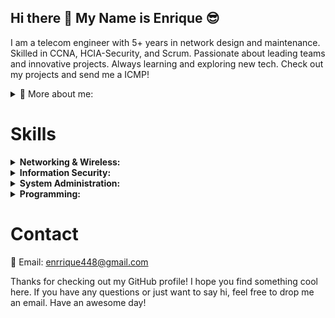 ## Hi there 👋 My Name is Enrique 😎

I am a telecom engineer with 5+ years in network design and maintenance. Skilled in CCNA, HCIA-Security, and Scrum. Passionate about leading teams and innovative projects. Always learning and exploring new tech. Check out my projects and send me a ICMP!

<details>
<summary>🚀 More about me:</summary>
 
- 🌱 I’m currently learning Cloud Networking and security.
- 💬 Ask me about CCNA, HCIA, GPON.
- 😛 share your knowledge!

</details>

<h1><strong>Skills</strong></h1> 
<details> <summary><strong>Networking & Wireless:</strong></summary> <ul> <li><details><summary><strong>Layer 2:</strong></summary> <ul> <li>Cisco: Spanning Tree Protocol (STP), Virtual LAN (VLAN), EtherChannel, Link Aggregation Control Protocol (LACP), PAgP, etc.</li> <li>Mikrotik: Spanning Tree Protocol (STP), Virtual LAN (VLAN), Link Aggregation Groups (LAG), etc.</li> </ul> </details></li> <li><details><summary><strong>Layer 3:</strong></summary> <ul> <li>Interior Gateway Protocols (IGP): OSPF, EIGRP, IS-IS. </li> <li>IPv4 Addressing: Subnetting, VLSM, CIDR</li> <li>IPv6 Addressing: Address Types, Address Format, Address Allocation</li> </ul> </details></li> </ul> </details> <details> <summary><strong>Information Security:</strong></summary> <ul> <li>Offensive Security: Penetration Testing, Ethical Hacking, Social Engineering, etc.</li> <li>Defensive Security: Firewalls, Intrusion Detection/Prevention Systems (IDS/IPS), Security Information and Event Management (SIEM) tools, etc.</li> <li>Security Frameworks: ISO 27001. </li> <li>Security Tools: Wireshark. </li> </ul> </details> <details> <summary><strong>System Administration:</strong></summary> <ul> <li>Linux: Ubuntu, Kali. </li> <li> Telnet, DHCP, Putty, Moba, AnyDesk, etc.</li> <li>Virtualization platforms: VMware, VirtualBox, etc.</li> </ul> </details> <details> <summary><strong>Programming:</strong></summary> <ul> <li>Python, C++. </ul> </details>


<h1><strong>Contact</strong></h1>

📧 Email: enrrique448@gmail.com


Thanks for checking out my GitHub profile! I hope you find something cool here. If you have any questions or just want to say hi, feel free to drop me an email. Have an awesome day!

